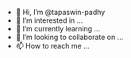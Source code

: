 - 👋 Hi, I’m @tapaswin-padhy
- 👀 I’m interested in ...
- 🌱 I’m currently learning ...
- 💞️ I’m looking to collaborate on ...
- 📫 How to reach me ...

<!---
tapaswin-padhy/tapaswin-padhy is a ✨ special ✨ repository because its `README.md` (this file) appears on your GitHub profile.
You can click the Preview link to take a look at your changes.
--->
